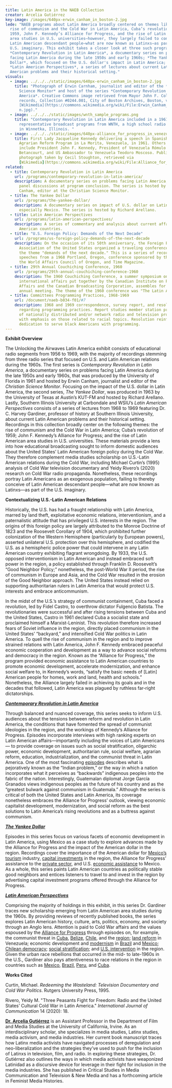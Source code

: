 ```yaml
---
title: Latin America in the NAEB Collection
creator: Arcelia Gutiérrez
key-image: /images/640px-erwin_canham_in_boston-2.jpg
lede: "NAEB programs about Latin America broadly centered on themes like the
  rise of communism and the Cold War in Latin America, Cuba’s revolution of
  1959, John F. Kennedy’s Alliance for Progress, and the rise of Latin American
  area studies in U.S. universities—however, they largely failed to conceive of
  Latin American descendant people—what are now known as Latinxs—as part of the
  U.S. imaginary. This exhibit takes a closer look at three such programs:
  *Contemporary Revolution in Latin America*, a documentary series on problems
  facing Latin America during the late 1950s and early 1960s; *The Yankee
  Dollar*, which focused on the U.S. dollar's impact in Latin America; and
  *Latin American Perspectives*, a series of lectures about current Latin
  American problems and their historical setting."
visuals:
  - image: ../../../static/images/640px-erwin_canham_in_boston-2.jpg
    title: "Photograph of Erwin Carnham, journalist and editor of the *Christian
      Science Monitor* and host of the series *Contemporary Revolution in Latin
      America*. Creative Commons image retrieved from Mayor John F. Collins
      records, Collection #0244.001, City of Boston Archives, Boston, via
      [Wikimedia](https://commons.wikimedia.org/wiki/File:Erwin_Canham_in_Bosto\
      n.jpg)."
  - image: ../../../static/images/wnth_sample_programs.png
    title: "Contemporary Revolution in Latin America included in a 1961 list of
      representative broadcast programs from WNTH, a high school radio station
      in Winnetka, Illinois. "
  - image: ../../../static/images/640px-alliance_for_progress_in_venezuela_1961.jpg
    title: First Lady Jacqueline Kennedy delivering a speech in Spanish about the
      Agrarian Reform Program in La Morita, Venezuela, in 1961. Others pictured
      include President John F. Kennedy, President of Venezuela Rómulo
      Betancourt, and US Ambassador to Venezuela Teodoro Moscoso. Public domain
      photograph taken by Cecil Stoughton, retrieved via
      [Wikimedia](https://commons.wikimedia.org/wiki/File:Alliance_for_Progress_in_Venezuela_1961.jpg).
related:
  - title: Contemporary Revolution in Latin America
    url: /programs/contemporary-revolution-in-latin-america/
    description: A documentary series on problems facing Latin America, including
      panel discussions at program conclusion. The series is hosted by Erwin
      Canham, editor at the Christian Science Monitor.
  - title: The Yankee Dollar
    url: /programs/the-yankee-dollar/
    description: A documentary series on impact of U.S. dollar on Latin America,
      especially Mexico. The series is hosted by Richard Arellano.
  - title: Latin American Perspectives
    url: /programs/latin-american-perspectives/
    description: A series of commentary and analysis about current affairs in Latin
      American countries.
  - title: "U.S. Foreign Policy: Demands of the Next Decade"
    url: /programs/us-foreign-policy-demands-of-the-next-decade
    description: On the occasion of its 50th anniversary, the Foreign Policy
      Association of the United States organized a traveling conference based on
      the theme "demands of the next decade." This is a series of recorded
      speeches from a 1968 Portland, Oregon, conference sponsored by the FPA,
      the World Affairs Council of Oregon, and Time Magazine.
  - title: 29th Annual Couchiching Conference, 1960
    url: /programs/29th-annual-couchiching-conference-1960
    description: The 1960 Couchiching Conference, a summer symposium on national and
      international affairs put together by the Canadian Institute on Public
      Affairs and the Canadian Broadcasting Corporation, assembles for its 29th
      annual meeting. The theme of the 1960 conference was "The Latin Americas."
  - title: Committees Programming Practices, 1968-1969
    url: /document/naeb-b034-f01/#7
    description: 1968 and 1969 correspondence, survey report, and resolution
      regarding programming practices. Report studies member station programming
      of nationally distributed and/or network radio and television programs,
      with emphasis on those related to racial topics. Resolution reinforces
      dedication to serve black Americans with programming.
---
```

**Exhibit Overview**

The Unlocking the Airwaves Latin America exhibit consists of educational radio segments from 1956 to 1969, with the majority of recordings stemming from three radio series that focused on U.S. and Latin American relations during the 1960s. The first series is *Contemporary Revolution in Latin America*, a documentary series on problems facing Latin America during the late 1950s and early 1960s, that was produced by the University of Florida in 1961 and hosted by Erwin Canham, journalist and editor of the *Christian Science Monitor*. Focusing on the impact of the U.S. dollar in Latin America, the second series, *The Yankee Dollar*, was produced in 1963 by the University of Texas at Austin’s KUT-FM and hosted by Richard Arellano. Lastly, Southern Illinois University at Carbondale and WSIU’s *Latin American Perspectives* consists of a series of lectures from 1968 to 1969 featuring Dr. C. Harvey Gardiner, professor of history at Southern Illinois University, about current Latin American problems and their historical setting. Recordings in this collection broadly center on the following themes: the rise of communism and the Cold War in Latin America; Cuba’s revolution of 1959; John F. Kennedy’s Alliance for Progress; and the rise of Latin American area studies in U.S. universities. These materials provide a lens into how educational broadcasting sought to inform domestic audiences about the United States’ Latin American foreign policy during the Cold War. They therefore complement media studies scholarship on U.S.-Latin American relations during the Cold War, including Michael Curtin’s (1995) analysis of Cold War television documentary and Yeidy Rivero’s (2020) research on Cold War radio propaganda. Nonetheless, these recordings portray Latin Americans as an exogenous population, failing to thereby conceive of Latin American descendant people—what are now known as Latinxs—as part of the U.S. imaginary.

**Contextualizing U.S.-Latin American Relations**

Historically, the U.S. has had a fraught relationship with Latin America, marred by land theft, exploitative economic relations, interventionism, and a paternalistic attitude that has privileged U.S. interests in the region. The origins of this foreign policy are largely attributed to the Monroe Doctrine of 1823 and the Roosevelt Corollary of 1904, which prohibited further colonization of the Western Hemisphere (particularly by European powers), asserted unilateral U.S. protection over this hemisphere, and codified the U.S. as a hemispheric police power that could intervene in any Latin American country exhibiting flagrant wrongdoing. By 1933, the U.S. opposed interventionism in Latin American and instead embraced soft power in the region, a policy established through Franklin D. Roosevelt’s “Good Neighbor Policy;” nonetheless, the post-World War II period, the rise of communism in Europe and Asia, and the Cold War resulted in the erosion of the Good Neighbor approach. The United States instead relied on supporting authoritarian rulers in Latin America that would protect U.S. interests and embrace anticommunism.

In the midst of the U.S.’s strategy of communist containment, Cuba faced a revolution, led by Fidel Castro, to overthrow dictator Fulgencio Batista. The revolutionaries were successful and after rising tensions between Cuba and the United States, Castro in 1961 declared Cuba a socialist state and proclaimed himself a Marxist-Leninist. This revolution therefore increased fears of Soviet influence in the region, directly placed communism in the United States’ “backyard,” and intensified Cold War politics in Latin America. To quell the rise of communism in the region and to improve strained relations with Latin America, John F. Kennedy embraced peaceful economic cooperation and development as a way to advance social reforms and democracy in the region. Known as the “Alliance for Progress,” the program provided economic assistance to Latin American countries to promote economic development, accelerate modernization, and enhance social welfare to, in Kennedy’s words, “satisfy the basic needs of \[Latin] American people for homes, work and land, health and schools.” Nonetheless, the Alliance largely failed in achieving its goals and in the decades that followed, Latin America was plagued by ruthless far-right dictatorships.

***[Contemporary Revolution in Latin America](/programs/contemporary-revolution-in-latin-america/)***

Through balanced and nuanced coverage, this series seeks to inform U.S. audiences about the tensions between reform and revolution in Latin America, the conditions that have fomented the spread of communist ideologies in the region, and the workings of Kennedy’s Alliance for Progress. Episodes incorporate interviews with high ranking experts on Latin American affairs—importantly including the voices of Latin Americans— to provide coverage on issues such as social stratification, oligarchic power, economic development, authoritarian rule, social welfare, agrarian reform, education, industrialization, and the communist threat in Latin America. One of the most fascinating [episodes](/episode/cpb-aacip-500-vm42wr0t/) describes what is pejoratively known as the “Indian problem,” or the way in which a nation incorporates what it perceives as “backwards” indigenous peoples into the fabric of the nation. Interestingly, Guatemalan diplomat Jorge García Granados views indigenous peoples as the future of his country and as the “greatest bulwark against communism in Guatemala.” Although the series is critical of both the United States and Latin America, its coverage nonetheless embraces the Alliance for Progress’ outlook, viewing economic capitalist development, modernization, and social reform as the best solutions to Latin America’s rising revolutions and as a buttress against communism.

***[The Yankee Dollar](/programs/the-yankee-dollar/)***

Episodes in this series focus on various facets of economic development in Latin America, using Mexico as a case study to explore advances made by the Alliance for Progress and the impact of the American dollar in the region. Recordings cover the importance of the American dollar for [Mexico’s tourism](/episode/cpb-aacip-500-pk072456/) industry, [capital investments](/episode/cpb-aacip-500-m9023j71/) in the region, the Alliance for Progress’ assistance to the [private sector](/episode/cpb-aacip-500-xs5jg14t/), and U.S. [economic assistance](/episode/cpb-aacip-500-dj58hx70/) to Mexico. As a whole, this series paints Latin American countries as politically stable good neighbors and entices listeners to travel to and invest in the region by advertising capital investment programs offered through the Alliance for Progress.

***[Latin American Perspectives](/programs/latin-american-perspectives/)***

Comprising the majority of holdings in this exhibit, in this series Dr. Gardiner traces new scholarship emerging from Latin American area studies during the 1960s. By providing reviews of recently published books, the series explores Latin American history, culture, arts, politics, economy, and society through an Anglo lens. Attention is paid to Cold War affairs and the values espoused by the [Alliance for Progress](/episode/cpb-aacip-500-s756jv8g/) through episodes on, for example, the communist threat in [Cuba](/episode/cpb-aacip-500-k35mf491/), [Belize](/episode/cpb-aacip-500-4t6f5n00/), [Chile](/episode/cpb-aacip-500-8w384c9m/), and the [region](/episode/cpb-aacip-500-x05xbs1w/); [land reform](/episode/cpb-aacip-500-zs2kbx34/) in Venezuela; economic development and [modernism](/episode/cpb-aacip-500-fb4wn77j/) in [Brazil](/episode/cpb-aacip-500-nz80qf4p/) and [Mexico](/episode/cpb-aacip-500-s756jw27/); [Chilean democracy](/episode/cpb-aacip-500-9g5gg40z/); [social stratification](/episode/cpb-aacip-500-dv1cpt44/); and [U.S. intervention](/episode/cpb-aacip-500-b56d643j/) in the region. Given the urban race rebellions that occurred in the mid- to late-1960s in the U.S., Gardiner also pays attentiveness to race relations in the region in countries such as [Mexico](/episode/cpb-aacip-500-sq8qh95m/), [Brazil](/episode/cpb-aacip-500-cv4bsz9t/), [Peru](/episode/cpb-aacip-500-wh2dd99w/), and [Cuba](/episode/cpb-aacip-500-6t0gzc7k/).

**Works Cited**

Curtin, Michael. *Redeeming the Wasteland: Television Documentary and Cold War Politics*. Rutgers University Press, 1995.

Rivero, Yeidy M. "Three Peasants Fight for Freedom: Radio and the United States’ Cultural Cold War in Latin America." *International Journal of Communication* 14 (2020): 18.

**[Dr. Arcelia Gutiérrez](https://arceliagutierrez.com)** is an Assistant Professor in the Department of Film and Media Studies at the University of California, Irvine. As an interdisciplinary scholar, she specializes in media studies, Latinx studies, media activism, and media industries. Her current book manuscript traces how Latinx media activists have navigated processes of deregulation and neo-liberalization and the strategies they’ve used to push for the inclusion of Latinxs in television, film, and radio. In exploring these strategies, Dr. Gutiérrez also outlines the ways in which media activists have weaponized Latinidad as a discursive device for leverage in their fight for inclusion in the media industries. She has published in Critical Studies in Media Communication and Television & New Media and has a forthcoming article in Feminist Media Histories.
